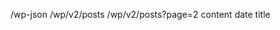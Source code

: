 /wp-json
    /wp/v2/posts
    /wp/v2/posts?page=2
        content
        date
        title
        